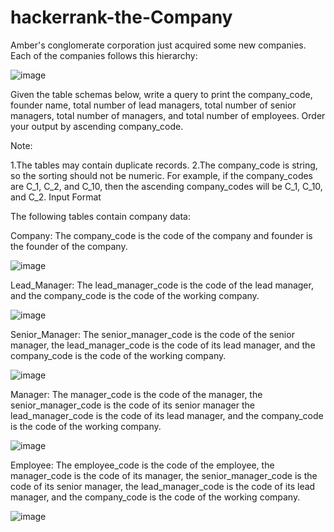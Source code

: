 # hackerrank-the-Company
Amber's conglomerate corporation just acquired some new companies. Each of the companies follows this hierarchy: 

![image](https://user-images.githubusercontent.com/56919626/213913043-ccce15b8-3b8e-4012-81c7-540959b6d4ff.png)


Given the table schemas below, write a query to print the company_code, founder name, total number of lead managers, total number of senior managers,
total number of managers, and total number of employees. Order your output by ascending company_code.

Note:

1.The tables may contain duplicate records.
2.The company_code is string, so the sorting should not be numeric. For example, if the company_codes are C_1, C_2, and C_10,
then the ascending company_codes will be C_1, C_10, and C_2.
Input Format

The following tables contain company data:

Company: The company_code is the code of the company and founder is the founder of the company. 

![image](https://user-images.githubusercontent.com/56919626/213913075-8d4e6f05-a4cc-4a11-a2d8-63f9282ed4f6.png)


Lead_Manager: The lead_manager_code is the code of the lead manager, and the company_code is the code of the working company. 

![image](https://user-images.githubusercontent.com/56919626/213913086-32fb7d98-3122-40a0-91d7-30e8cb317166.png)


Senior_Manager: The senior_manager_code is the code of the senior manager, the lead_manager_code is the code of its lead manager,
and the company_code is the code of the working company.

![image](https://user-images.githubusercontent.com/56919626/213913185-d3f26f51-e7ee-4cf0-afcb-48466f7d0b23.png)


Manager: The manager_code is the code of the manager, the senior_manager_code is the code of its senior manager
the lead_manager_code is the code of its lead manager, and the company_code is the code of the working company.

![image](https://user-images.githubusercontent.com/56919626/213913191-ff18abdb-0054-455b-b652-73843d7e9935.png)


Employee: The employee_code is the code of the employee, the manager_code is the code of its manager,
the senior_manager_code is the code of its senior manager, 
the lead_manager_code is the code of its lead manager, and the company_code is the code of the working company. 

![image](https://user-images.githubusercontent.com/56919626/213913209-67202d47-9272-41f6-bb0f-d977fe13ff16.png)
